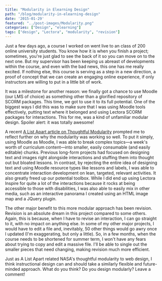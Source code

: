 ```yaml
---
title: "Modularity in Elearning Design"
path: "/blog/modularity-in-elearning-design"
date: '2015-01-29'
featured: "../post-images/Modularity.png"
categories: ["Design", "elearning"]
tags: ["design", "Lectora", "modularity", "revision"]
---
```


Just a few days ago, a course I worked on went live to an class of 200 online university students. You know how it is when you finish a project; sometimes, you're just glad to see the back of it so you can move on to the next one. But my supervisor has been keeping us abreast of developments within the course, and even with the bad news, this one has me really excited. If nothing else, this course is serving as a step in a new direction, a proof of concept that we can create an engaging online experience, if only instructors are willing to put in a little bit of work.

It was a milestone for another reason: we finally got a chance to use Moodle (our LMS of choice) as something other than a glorified repository of SCORM packages. This time, we got to use it to its full potential. One of the biggest ways I did this was to make sure that I was using Moodle tools effectively, putting text where it belonged and using Lectora SCORM packages for interactions. This for me, was a kind of unfamiliar modular design. Spoiler alert: it was totally awesome!

A recent [A List Apart article on Thoughtful Modularity](http://alistapart.com/blog/post/thoughtful-modularity/ "Thoughtful Modularity") prompted me to reflect further on why the modularity was working so well. To put it simply, using Moodle as Moodle, I was able to break complex topics—a week's worth of curriculum content—into smaller, easily consumable (and easily editable) chunks. Previous long-form projects had focused on designing text and images right alongside interactions and stuffing them into thought out but bloated lessons. In contrast, by rejecting the entire idea of designing text and using Moodle resource types like lessons and labels, I was able to concentrate interaction development on lean, targeted, relevant activities. It also greatly freed up our potential toolbox. While I did end up using Lectora Inspire for quite a lot of the interactions because it rocks at being accessible to those with disabilities, I was also able to easily mix in other media, such as an interactive panorama I created using an HTML image map and a JQuery plugin.

The other major benefit to this more modular approach has been revision. Revision is an absolute dream in this project compared to some others. Again, this is because, when I have to revise an interaction, I can go straight to it, with no impact on anything else. In some of my other major projects, I would have to edit a file and, inevitably, 50 other things would go awry once I updated (I'm exaggerating, but only a little). So, in a few months, when the course needs to be shortened for summer term, I won't have any fears about trying to copy and edit a massive file. I'll be able to single out the smaller pieces that need changing, making revision much more efficient.

Just as A List Apart related NASA's thoughtful modularity to web design, I think instructional design can and should take a similarly flexible and future-minded approach. What do you think? Do you design modularly? Leave a comment!

